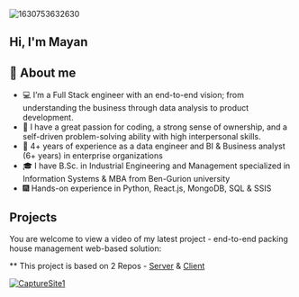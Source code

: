 ![1630753632630](https://user-images.githubusercontent.com/58429034/198954928-e854f71b-1e83-41e2-ab20-1c344829e0d4.jpg)


## Hi, I'm Mayan 

## :book: About me
- :computer: I’m a Full Stack engineer with an end-to-end vision; from understanding the business through data analysis to product development. 
- :dart: I have a great passion for coding, a strong sense of ownership, and a self-driven problem-solving ability with high interpersonal skills. 
- :memo: 4+ years of experience as a data engineer and BI & Business analyst (6+ years) in enterprise organizations
- :mortar_board: I have B.Sc. in Industrial Engineering and Management specialized in Information Systems & MBA from Ben-Gurion university 
- :fireworks:  Hands-on experience in Python, React.js, MongoDB, SQL & SSIS


## Projects

You are welcome to view a video of my latest project - end-to-end packing house management web-based solution:

** This project is based on 2 Repos - [Server](https://github.com/MayanAsifLevy/Aitan_Server_Almagor) & [Client](https://github.com/MayanAsifLevy/Aitan_Client_Almagor)

[![CaptureSite1](https://user-images.githubusercontent.com/58429034/205272599-635a8519-9ed4-4712-8146-590e8b19aa04.png)](https://www.youtube.com/watch?v=RjqRjriWruA "Aitan Packing House")
